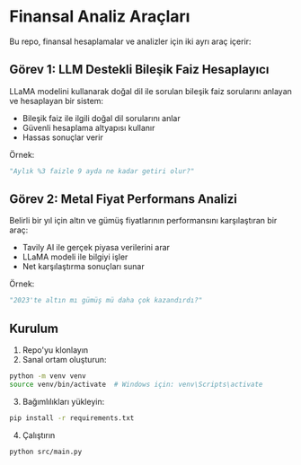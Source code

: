 # Finansal Analiz Araçları

Bu repo, finansal hesaplamalar ve analizler için iki ayrı araç içerir:

## Görev 1: LLM Destekli Bileşik Faiz Hesaplayıcı

LLaMA modelini kullanarak doğal dil ile sorulan bileşik faiz sorularını anlayan ve hesaplayan bir sistem:
- Bileşik faiz ile ilgili doğal dil sorularını anlar
- Güvenli hesaplama altyapısı kullanır
- Hassas sonuçlar verir

Örnek:
```python
"Aylık %3 faizle 9 ayda ne kadar getiri olur?"
```

## Görev 2: Metal Fiyat Performans Analizi

Belirli bir yıl için altın ve gümüş fiyatlarının performansını karşılaştıran bir araç:

- Tavily AI ile gerçek piyasa verilerini arar
- LLaMA modeli ile bilgiyi işler
- Net karşılaştırma sonuçları sunar

Örnek:
```python
"2023'te altın mı gümüş mü daha çok kazandırdı?"
```

## Kurulum

1. Repo'yu klonlayın
2. Sanal ortam oluşturun:

```bash
python -m venv venv
source venv/bin/activate  # Windows için: venv\Scripts\activate
```

3. Bağımlılıkları yükleyin:

```bash
pip install -r requirements.txt
```

4. Çalıştırın
```bash
python src/main.py
```